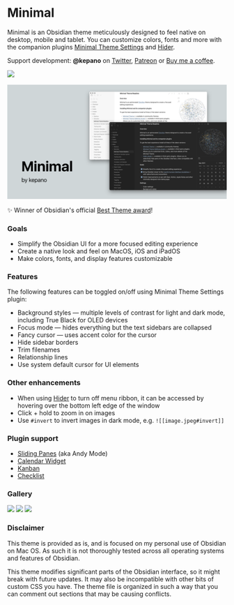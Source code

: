 # Minimal

Minimal is an Obsidian theme meticulously designed to feel native on desktop, mobile and tablet. You can customize colors, fonts and more with the companion plugins [Minimal Theme Settings](https://github.com/kepano/obsidian-minimal-settings) and [Hider](https://github.com/kepano/obsidian-hider).

Support development: **@kepano** on [Twitter](https://www.twitter.com/kepano), [Patreon](https://www.patreon.com/kepano) or [Buy me a coffee](https://www.buymeacoffee.com/kepano).

<a href="https://www.buymeacoffee.com/kepano"><img src="https://img.buymeacoffee.com/button-api/?text=Buy me a coffee&emoji=&slug=kepano&button_colour=5F7FFF&font_colour=ffffff&font_family=Poppins&outline_colour=000000&coffee_colour=FFDD00"></a>

![](cover.png)

✨ Winner of Obsidian's official [Best Theme award](https://forum.obsidian.md/t/best-of-2020-awards-results/11217)!

### Goals

- Simplify the Obsidian UI for a more focused editing experience
- Create a native look and feel on MacOS, iOS and iPadOS
- Make colors, fonts, and display features customizable

### Features

The following features can be toggled on/off using Minimal Theme Settings plugin:

- Background styles — multiple levels of contrast for light and dark mode, including True Black for OLED devices
- Focus mode — hides everything but the text sidebars are collapsed
- Fancy cursor — uses accent color for the cursor
- Hide sidebar borders
- Trim filenames
- Relationship lines
- Use system default cursor for UI elements

### Other enhancements

- When using [Hider](https://github.com/kepano/obsidian-hider) to turn off menu ribbon, it can be accessed by hovering over the bottom left edge of the window
- Click + hold to zoom in on images
- Use `#invert` to invert images in dark mode, e.g. `![[image.jpeg#invert]]`

### Plugin support

- [Sliding Panes](https://github.com/deathau/sliding-panes-obsidian) (aka Andy Mode)
- [Calendar Widget](https://github.com/liamcain/obsidian-calendar-plugin)
- [Kanban](https://github.com/mgmeyers/obsidian-kanban)
- [Checklist](https://github.com/delashum/obsidian-checklist-plugin)

### Gallery

![](light-simple.png)
![](light-focus.png)
![](dark-complex.png)

### Disclaimer

This theme is provided as is, and is focused on my personal use of Obsidian on Mac OS. As such it is not thoroughly tested across all operating systems and features of Obsidian. 

This theme modifies significant parts of the Obsidian interface, so it might break with future updates. It may also be incompatible with other bits of custom CSS you have. The theme file is organized in such a way that you can comment out sections that may be causing conflicts.
